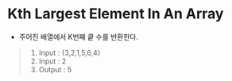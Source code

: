 # Kth Largest Element In An Array

- 주어진 배열에서 K번째 킅 수를 반환한다.

> 1. Input : {3,2,1,5,6,4}
> 2. Input : 2
> 3. Output : 5